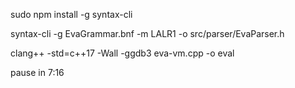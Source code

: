 sudo npm install -g syntax-cli

syntax-cli -g EvaGrammar.bnf -m LALR1 -o src/parser/EvaParser.h

clang++ -std=c++17 -Wall -ggdb3 eva-vm.cpp -o eval

pause in 7:16